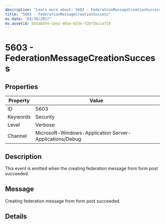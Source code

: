 ```yaml
---
description: "Learn more about: 5603 - FederationMessageCreationSuccess"
title: "5603 - FederationMessageCreationSuccess"
ms.date: "03/30/2017"
ms.assetid: b55abdf4-cbe1-401e-b23e-f2bf1bcca719
---
```

# 5603 - FederationMessageCreationSuccess

## Properties

| Property | Value |
| - | - |
|ID|5603|  
|Keywords|Security|  
|Level|Verbose|  
|Channel|Microsoft-Windows-Application Server-Applications/Debug|  
  
## Description  

 This event is emitted when the creating federation message from form post succeeded.  
  
## Message  

 Creating federation message from form post succeeded.  
  
## Details
